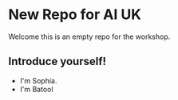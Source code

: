 # New Repo for AI UK

Welcome this is an empty repo for the workshop. 


## Introduce yourself!
* I'm Sophia. 
* I'm Batool
